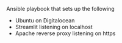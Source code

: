 
Ansible playbook that sets up the following

 - Ubuntu on Digitalocean
 - Streamlit listening on localhost
 - Apache reverse proxy listening on https
